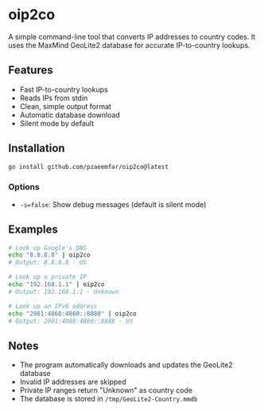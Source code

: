 # oip2co

A simple command-line tool that converts IP addresses to country codes. It uses the MaxMind GeoLite2 database for accurate IP-to-country lookups.

## Features

- Fast IP-to-country lookups
- Reads IPs from stdin
- Clean, simple output format
- Automatic database download
- Silent mode by default

## Installation

```bash
go install github.com/pzaeemfar/oip2co@latest
```

### Options

- `-s=false`: Show debug messages (default is silent mode)

## Examples

```bash
# Look up Google's DNS
echo "8.8.8.8" | oip2co
# Output: 8.8.8.8 - US

# Look up a private IP
echo "192.168.1.1" | oip2co
# Output: 192.168.1.1 - Unknown

# Look up an IPv6 address
echo "2001:4860:4860::8888" | oip2co
# Output: 2001:4860:4860::8888 - US
```

## Notes

- The program automatically downloads and updates the GeoLite2 database
- Invalid IP addresses are skipped
- Private IP ranges return "Unknown" as country code
- The database is stored in `/tmp/GeoLite2-Country.mmdb`